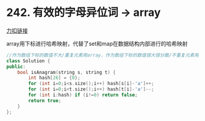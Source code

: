 # 242. 有效的字母异位词 -> array

[力扣链接](https://leetcode.cn/problems/valid-anagram/description/)

array用下标进行哈希映射，代替了set和map在数据结构内部进行的哈希映射

```cpp
//作为数组下标的数值不大/重复元素用array，作为数组下标的数值很大很分散/不重复元素用set，有键值用map
class Solution {
public:
    bool isAnagram(string s, string t) {
        int hash[26] = {0};
        for (int i=0;i<s.size();i++) hash[s[i]-'a']++;
        for (int i=0;i<t.size();i++) hash[t[i]-'a']--;
        for (int i:hash) if (i!=0) return false;
        return true;
    }
};
```